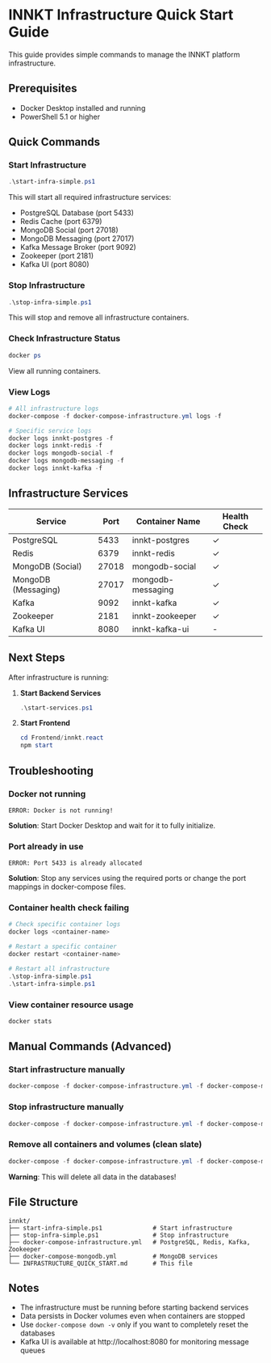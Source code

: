 # INNKT Infrastructure Quick Start Guide

This guide provides simple commands to manage the INNKT platform infrastructure.

## Prerequisites

- Docker Desktop installed and running
- PowerShell 5.1 or higher

## Quick Commands

### Start Infrastructure

```powershell
.\start-infra-simple.ps1
```

This will start all required infrastructure services:
- PostgreSQL Database (port 5433)
- Redis Cache (port 6379)
- MongoDB Social (port 27018)
- MongoDB Messaging (port 27017)
- Kafka Message Broker (port 9092)
- Zookeeper (port 2181)
- Kafka UI (port 8080)

### Stop Infrastructure

```powershell
.\stop-infra-simple.ps1
```

This will stop and remove all infrastructure containers.

### Check Infrastructure Status

```powershell
docker ps
```

View all running containers.

### View Logs

```powershell
# All infrastructure logs
docker-compose -f docker-compose-infrastructure.yml logs -f

# Specific service logs
docker logs innkt-postgres -f
docker logs innkt-redis -f
docker logs mongodb-social -f
docker logs mongodb-messaging -f
docker logs innkt-kafka -f
```

## Infrastructure Services

| Service | Port | Container Name | Health Check |
|---------|------|----------------|--------------|
| PostgreSQL | 5433 | innkt-postgres | ✓ |
| Redis | 6379 | innkt-redis | ✓ |
| MongoDB (Social) | 27018 | mongodb-social | ✓ |
| MongoDB (Messaging) | 27017 | mongodb-messaging | ✓ |
| Kafka | 9092 | innkt-kafka | ✓ |
| Zookeeper | 2181 | innkt-zookeeper | ✓ |
| Kafka UI | 8080 | innkt-kafka-ui | - |

## Next Steps

After infrastructure is running:

1. **Start Backend Services**
   ```powershell
   .\start-services.ps1
   ```

2. **Start Frontend**
   ```powershell
   cd Frontend/innkt.react
   npm start
   ```

## Troubleshooting

### Docker not running
```
ERROR: Docker is not running!
```
**Solution**: Start Docker Desktop and wait for it to fully initialize.

### Port already in use
```
ERROR: Port 5433 is already allocated
```
**Solution**: Stop any services using the required ports or change the port mappings in docker-compose files.

### Container health check failing
```powershell
# Check specific container logs
docker logs <container-name>

# Restart a specific container
docker restart <container-name>

# Restart all infrastructure
.\stop-infra-simple.ps1
.\start-infra-simple.ps1
```

### View container resource usage
```powershell
docker stats
```

## Manual Commands (Advanced)

### Start infrastructure manually
```powershell
docker-compose -f docker-compose-infrastructure.yml -f docker-compose-mongodb.yml up -d
```

### Stop infrastructure manually
```powershell
docker-compose -f docker-compose-infrastructure.yml -f docker-compose-mongodb.yml down
```

### Remove all containers and volumes (clean slate)
```powershell
docker-compose -f docker-compose-infrastructure.yml -f docker-compose-mongodb.yml down -v
```
**Warning**: This will delete all data in the databases!

## File Structure

```
innkt/
├── start-infra-simple.ps1              # Start infrastructure
├── stop-infra-simple.ps1               # Stop infrastructure
├── docker-compose-infrastructure.yml   # PostgreSQL, Redis, Kafka, Zookeeper
├── docker-compose-mongodb.yml          # MongoDB services
└── INFRASTRUCTURE_QUICK_START.md       # This file
```

## Notes

- The infrastructure must be running before starting backend services
- Data persists in Docker volumes even when containers are stopped
- Use `docker-compose down -v` only if you want to completely reset the databases
- Kafka UI is available at http://localhost:8080 for monitoring message queues


